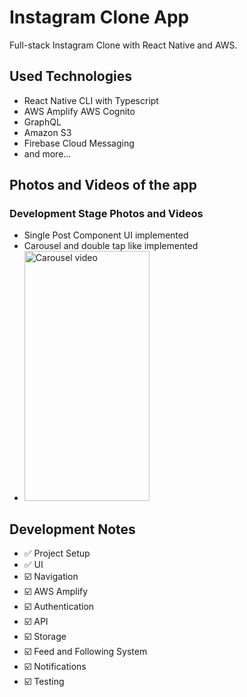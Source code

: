 # Instagram Clone App

Full-stack Instagram Clone with React Native and AWS.

## Used Technologies

- React Native CLI with Typescript
- AWS Amplify AWS Cognito
- GraphQL
- Amazon S3
- Firebase Cloud Messaging
- and more...

## Photos and Videos of the app

### Development Stage Photos and Videos

- Single Post Component UI implemented
- Carousel and double tap like implemented
- <img src="https://github.com/user-attachments/assets/eb333934-3b48-4240-9308-eea1c452922f" alt="Carousel video" width="200px" height="400px" />

## Development Notes

- ✅ Project Setup
- ✅ UI
- ☑️ Navigation
- ☑️ AWS Amplify
- ☑️ Authentication
- ☑️ API
- ☑️ Storage
- ☑️ Feed and Following System
- ☑️ Notifications
- ☑️ Testing
